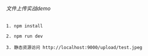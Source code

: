 ###### 文件上传实战demo
    1. npm install
    
    2. npm run dev

    3. 静态资源访问 http://localhost:9000/upload/test.jpeg